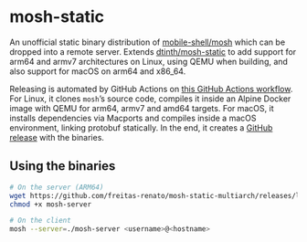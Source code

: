 # mosh-static

An unofficial static binary distribution of [mobile-shell/mosh](https://github.com/mobile-shell/mosh) which can be dropped into a remote server. Extends [dtinth/mosh-static](https://github.com/dtinth/mosh-static) to add support for arm64 and armv7 architectures on Linux, using QEMU when building, and also support for macOS on arm64 and x86_64.

Releasing is automated by GitHub Actions on [this GitHub Actions workflow](https://github.com/freitas-renato/mosh-static-multiarch/blob/main/.github/workflows/autobuild.yml). For Linux, it clones `mosh`’s source code, compiles it inside an Alpine Docker image with QEMU for arm64, armv7 and amd64 targets. For macOS, it installs dependencies via Macports and compiles inside a macOS environment, linking protobuf statically. In the end, it creates a [GitHub release](https://github.com/freitas-renato/mosh-static-multiarch/releases/latest) with the binaries.

## Using the binaries

```sh
# On the server (ARM64)
wget https://github.com/freitas-renato/mosh-static-multiarch/releases/latest/download/mosh-server-linux-arm64 -O mosh-server
chmod +x mosh-server

# On the client
mosh --server=./mosh-server <username>@<hostname>
```

